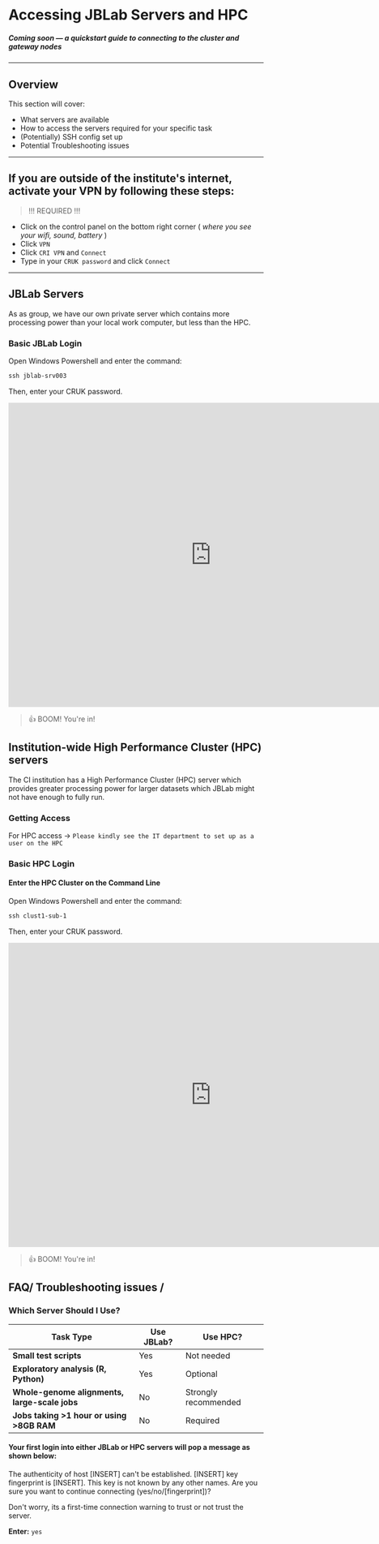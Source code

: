 # Accessing JBLab Servers and HPC

##### *Coming soon — a quickstart guide to connecting to the cluster and gateway nodes*

--- 

## Overview

This section will cover:

- What servers are available
- How to access the servers required for your specific task
- (Potentially) SSH config set up
- Potential Troubleshooting issues


---

## If you are **outside of the institute's internet**, activate your VPN by following these steps:
> !!! REQUIRED !!!


- Click on the control panel on the bottom right corner ( *where you see your wifi, sound, battery* )
- Click `VPN`
- Click `CRI VPN` and `Connect`
- Type in your `CRUK password` and click `Connect`


--- 

## JBLab Servers

As as group, we have our own private server which contains more processing power than your local work computer, but less than the HPC.

### Basic JBLab Login

Open Windows Powershell and enter the command:

```powershell
ssh jblab-srv003
```

Then, enter your CRUK password.

<iframe 
  src="https://jaoseph.github.io/JBLab-BioinformaticsWiki/videos/access_hpc_servers/basic_jblabserver_login.mp4"
  width="800" 
  height="600"
  frameborder="0"
  allowfullscreen
></iframe>

> 👍 BOOM! You're in!

## Institution-wide High Performance Cluster (HPC) servers

The CI institution has a High Performance Cluster (HPC) server which provides greater processing power for larger datasets which JBLab might not have enough to fully run.


### Getting Access

For HPC access → `Please kindly see the IT department to set up as a user on the HPC`

### Basic HPC Login

#### Enter the HPC Cluster on the Command Line 

Open Windows Powershell and enter the command:

```powershell
ssh clust1-sub-1
```

Then, enter your CRUK password.

<iframe 
  src="https://jaoseph.github.io/JBLab-BioinformaticsWiki/videos/access_hpc_servers/basic_hpc_login.mp4"
  width="800" 
  height="600"
  frameborder="0"
  allowfullscreen
></iframe>

> 👍 BOOM! You're in!

## FAQ/ Troubleshooting issues /

### Which Server Should I Use?

| Task Type | Use JBLab? | Use HPC? |
|-----------|------------|----------|
| **Small test scripts** | Yes | Not needed |
| **Exploratory analysis (R, Python)** | Yes | Optional |
| **Whole-genome alignments, large-scale jobs** | No | Strongly recommended |
| **Jobs taking >1 hour or using >8GB RAM** | No | Required |

#### Your first login into either JBLab or HPC servers will pop a message as shown below:

The authenticity of host [INSERT] can't be established.
[INSERT] key fingerprint is [INSERT].
This key is not known by any other names.
Are you sure you want to continue connecting (yes/no/[fingerprint])? 

Don't worry, its a first-time connection warning to trust or not trust the server.

**Enter:** `yes`


